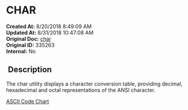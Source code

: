 # CHAR 

**Created At:** 8/20/2018 8:49:09 AM  
**Updated At:** 8/31/2018 10:47:08 AM  
**Original Doc:** [char](https://docs.jbase.com/48399-tools/char)  
**Original ID:** 335263  
**Internal:** No  


##  Description

The char utility displays a character conversion table, providing decimal, hexadecimal and octal representations of the ANSI character.

[ASCII Code Chart](./../ascii-code-chart)

